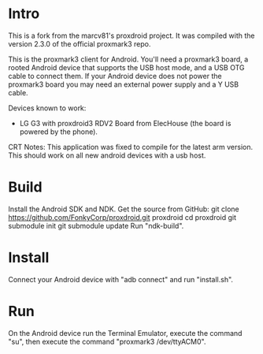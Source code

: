 Intro
=====

This is a fork from the marcv81's proxdroid project. It was compiled with the version 2.3.0 of the official proxmark3 repo.

This is the proxmark3 client for Android. You'll need a proxmark3 board, a rooted Android device that supports the USB host mode, and a USB OTG cable to connect them. If your Android device does not power the proxmark3 board you may need an external power supply and a Y USB cable.

Devices known to work:
- LG G3 with proxdroid3 RDV2 Board from ElecHouse (the board is powered by the phone).

CRT Notes:
This application was fixed to compile for the latest arm version. This should work on all new android 
devices with a usb host.

Build
=====

Install the Android SDK and NDK.
Get the source from GitHub:
  git clone https://github.com/FonkyCorp/proxdroid.git proxdroid
  cd proxdroid
  git submodule init
  git submodule update
Run "ndk-build".

Install
=======

Connect your Android device with "adb connect" and run "install.sh".

Run
===

On the Android device run the Terminal Emulator, execute the command "su", then execute the command "proxmark3 /dev/ttyACM0".

